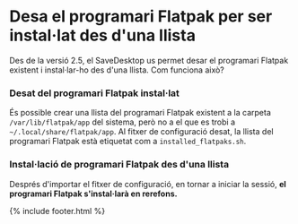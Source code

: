 # Desa el programari Flatpak per ser instal·lat des d'una llista
Des de la versió 2.5, el SaveDesktop us permet desar el programari Flatpak existent i instal·lar-ho des d'una llista. Com funciona això?

### Desat del programari Flatpak instal·lat
És possible crear una llista del programari Flatpak existent a la carpeta `/var/lib/flatpak/app` del sistema, però no a el que es trobi a `~/.local/share/flatpak/app`. Al fitxer de configuració desat, la llista del programari Flatpak està etiquetat com a `installed_flatpaks.sh`.

### Instal·lació de programari Flatpak des d'una llista
Després d'importar el fitxer de configuració, en tornar a iniciar la sessió, **el programari Flatpak s'instal·larà en rerefons.**



{% include footer.html %}
